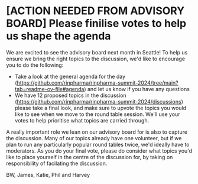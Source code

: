 # [ACTION NEEDED FROM ADVISORY BOARD] Please finilise votes to help us shape the agenda

We are excited to see the advisory board next month in Seattle! To help us 
ensure we bring the right topics to the discussion, we'd like to encourage 
you to do the following:

- Take a look at the general agenda for the day (https://github.com/rinpharma/rinpharma-summit-2024/tree/main?tab=readme-ov-file#agenda) and let us know if you have any questions
- We have 12 proposed topics in the discussion (https://github.com/rinpharma/rinpharma-summit-2024/discussions) please take a final look, and make sure to upvote the topics you would like to see when we move to the round table session. We'll use your votes to help prioritise what topics are carried through.

A really important role we lean on our advisory board for is also to capture the discussion. Many of our topics already have one volunteer, but 
if we plan to run any particularly popular round tables twice, we'd ideally have to moderators. As you do your final vote, please do consider what 
topics you'd like to place yourself in the centre of the discussion for, by taking on responsibility of facilating the discussion.

BW, James, Katie, Phil and Harvey
